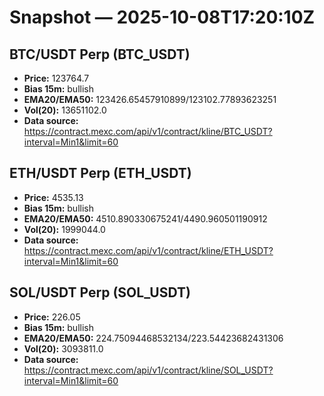 # Snapshot — 2025-10-08T17:20:10Z

## BTC/USDT Perp (BTC_USDT)
- **Price:** 123764.7
- **Bias 15m:** bullish
- **EMA20/EMA50:** 123426.65457910899/123102.77893623251
- **Vol(20):** 13651102.0
- **Data source:** https://contract.mexc.com/api/v1/contract/kline/BTC_USDT?interval=Min1&limit=60

## ETH/USDT Perp (ETH_USDT)
- **Price:** 4535.13
- **Bias 15m:** bullish
- **EMA20/EMA50:** 4510.890330675241/4490.960501190912
- **Vol(20):** 1999044.0
- **Data source:** https://contract.mexc.com/api/v1/contract/kline/ETH_USDT?interval=Min1&limit=60

## SOL/USDT Perp (SOL_USDT)
- **Price:** 226.05
- **Bias 15m:** bullish
- **EMA20/EMA50:** 224.75094468532134/223.54423682431306
- **Vol(20):** 3093811.0
- **Data source:** https://contract.mexc.com/api/v1/contract/kline/SOL_USDT?interval=Min1&limit=60
